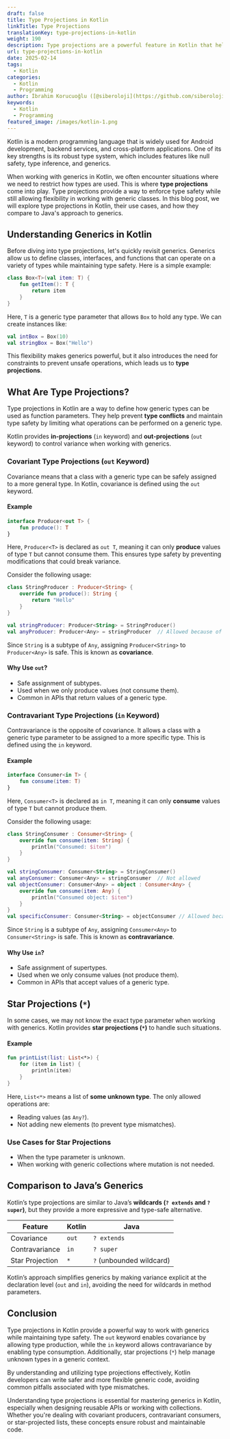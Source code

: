 ```yaml
---
draft: false
title: Type Projections in Kotlin
linkTitle: Type Projections
translationKey: type-projections-in-kotlin
weight: 190
description: Type projections are a powerful feature in Kotlin that help manage generic types while maintaining type safety.
url: type-projections-in-kotlin
date: 2025-02-14
tags:
  - Kotlin
categories:
  - Kotlin
  - Programming
author: İbrahim Korucuoğlu ([@siberoloji](https://github.com/siberoloji))
keywords:
  - Kotlin
  - Programming
featured_image: /images/kotlin-1.png
---
```

Kotlin is a modern programming language that is widely used for Android development, backend services, and cross-platform applications. One of its key strengths is its robust type system, which includes features like null safety, type inference, and generics.

When working with generics in Kotlin, we often encounter situations where we need to restrict how types are used. This is where **type projections** come into play. Type projections provide a way to enforce type safety while still allowing flexibility in working with generic classes. In this blog post, we will explore type projections in Kotlin, their use cases, and how they compare to Java's approach to generics.

## Understanding Generics in Kotlin

Before diving into type projections, let's quickly revisit generics. Generics allow us to define classes, interfaces, and functions that can operate on a variety of types while maintaining type safety. Here is a simple example:

```kotlin
class Box<T>(val item: T) {
    fun getItem(): T {
        return item
    }
}
```

Here, `T` is a generic type parameter that allows `Box` to hold any type. We can create instances like:

```kotlin
val intBox = Box(10)
val stringBox = Box("Hello")
```

This flexibility makes generics powerful, but it also introduces the need for constraints to prevent unsafe operations, which leads us to **type projections**.

## What Are Type Projections?

Type projections in Kotlin are a way to define how generic types can be used as function parameters. They help prevent **type conflicts** and maintain type safety by limiting what operations can be performed on a generic type.

Kotlin provides **in-projections** (`in` keyword) and **out-projections** (`out` keyword) to control variance when working with generics.

### Covariant Type Projections (`out` Keyword)

Covariance means that a class with a generic type can be safely assigned to a more general type. In Kotlin, covariance is defined using the `out` keyword.

#### Example

```kotlin
interface Producer<out T> {
    fun produce(): T
}
```

Here, `Producer<T>` is declared as `out T`, meaning it can only **produce** values of type `T` but cannot consume them. This ensures type safety by preventing modifications that could break variance.

Consider the following usage:

```kotlin
class StringProducer : Producer<String> {
    override fun produce(): String {
        return "Hello"
    }
}

val stringProducer: Producer<String> = StringProducer()
val anyProducer: Producer<Any> = stringProducer  // Allowed because of 'out'
```

Since `String` is a subtype of `Any`, assigning `Producer<String>` to `Producer<Any>` is safe. This is known as **covariance**.

#### Why Use `out`?

- Safe assignment of subtypes.
- Used when we only produce values (not consume them).
- Common in APIs that return values of a generic type.

### Contravariant Type Projections (`in` Keyword)

Contravariance is the opposite of covariance. It allows a class with a generic type parameter to be assigned to a more specific type. This is defined using the `in` keyword.

#### Example

```kotlin
interface Consumer<in T> {
    fun consume(item: T)
}
```

Here, `Consumer<T>` is declared as `in T`, meaning it can only **consume** values of type `T` but cannot produce them.

Consider the following usage:

```kotlin
class StringConsumer : Consumer<String> {
    override fun consume(item: String) {
        println("Consumed: $item")
    }
}

val stringConsumer: Consumer<String> = StringConsumer()
val anyConsumer: Consumer<Any> = stringConsumer  // Not allowed
val objectConsumer: Consumer<Any> = object : Consumer<Any> {
    override fun consume(item: Any) {
        println("Consumed object: $item")
    }
}
val specificConsumer: Consumer<String> = objectConsumer // Allowed because of 'in'
```

Since `String` is a subtype of `Any`, assigning `Consumer<Any>` to `Consumer<String>` is safe. This is known as **contravariance**.

#### Why Use `in`?

- Safe assignment of supertypes.
- Used when we only consume values (not produce them).
- Common in APIs that accept values of a generic type.

## Star Projections (`*`)

In some cases, we may not know the exact type parameter when working with generics. Kotlin provides **star projections (`*`)** to handle such situations.

#### Example

```kotlin
fun printList(list: List<*>) {
    for (item in list) {
        println(item)
    }
}
```

Here, `List<*>` means a list of **some unknown type**. The only allowed operations are:

- Reading values (as `Any?`).
- Not adding new elements (to prevent type mismatches).

### Use Cases for Star Projections

- When the type parameter is unknown.
- When working with generic collections where mutation is not needed.

## Comparison to Java’s Generics

Kotlin’s type projections are similar to Java’s **wildcards (`? extends` and `? super`)**, but they provide a more expressive and type-safe alternative.

| Feature | Kotlin | Java |
|---------|--------|------|
| Covariance | `out` | `? extends` |
| Contravariance | `in` | `? super` |
| Star Projection | `*` | `?` (unbounded wildcard) |

Kotlin’s approach simplifies generics by making variance explicit at the declaration level (`out` and `in`), avoiding the need for wildcards in method parameters.

## Conclusion

Type projections in Kotlin provide a powerful way to work with generics while maintaining type safety. The `out` keyword enables covariance by allowing type production, while the `in` keyword allows contravariance by enabling type consumption. Additionally, star projections (`*`) help manage unknown types in a generic context.

By understanding and utilizing type projections effectively, Kotlin developers can write safer and more flexible generic code, avoiding common pitfalls associated with type mismatches.

Understanding type projections is essential for mastering generics in Kotlin, especially when designing reusable APIs or working with collections. Whether you're dealing with covariant producers, contravariant consumers, or star-projected lists, these concepts ensure robust and maintainable code.
